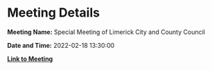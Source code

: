 # Meeting Details

**Meeting Name:** Special Meeting of Limerick City and County Council

**Date and Time:** 2022-02-18 13:30:00

**[Link to Meeting](https://www.limerick.ie/council/whats-on/special-meeting-limerick-city-and-county-council-47)**
